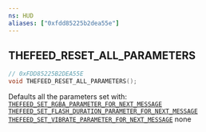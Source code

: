 ```yaml
---
ns: HUD
aliases: ["0xfdd85225b2dea55e"]
---
```

## THEFEED_RESET_ALL_PARAMETERS

```c
// 0xFDD85225B2DEA55E
void THEFEED_RESET_ALL_PARAMETERS();
```

Defaults all the parameters set with: [`THEFEED_SET_RGBA_PARAMETER_FOR_NEXT_MESSAGE`](#_0x17430B918701C342) [`THEFEED_SET_FLASH_DURATION_PARAMETER_FOR_NEXT_MESSAGE`](#_0x17AD8C9706BDD88A) [`THEFEED_SET_VIBRATE_PARAMETER_FOR_NEXT_MESSAGE`](#_0x4A0C7C9BB10ABB36)
none

